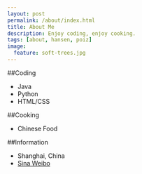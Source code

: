 ```yaml
---
layout: post
permalink: /about/index.html
title: About Me
description: Enjoy coding, enjoy cooking.
tags: [about, hansen, poiz]
image:
  feature: soft-trees.jpg
---
```


##Coding
* Java
* Python
* HTML/CSS

##Cooking
* Chinese Food

##Information
* Shanghai, China
* [Sina Weibo](http://weibo.com/53606360)


